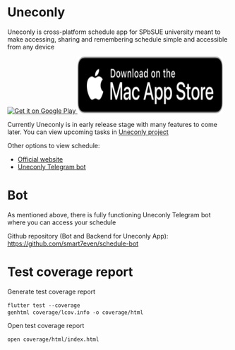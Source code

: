 # Uneconly

Uneconly is cross-platform schedule app for SPbSUE university meant to make accessing, sharing and remembering schedule simple and accessible from any device

<a href="https://play.google.com/store/apps/details?id=com.roadmapik.uneconly">
    <img
        alt="Get it on Google Play"
        src="https://play.google.com/intl/en_us/badges/images/generic/en_badge_web_generic.png"
        width="330"
        height="128"
    />
</a>

<a href="https://apps.apple.com/ru/app/uneconly/id6448684369">
    <img
        alt="Get it on Mac App Store"
        src="assets/Download_on_the_Mac_App_Store_Badge_US-UK_RGB_blk_092917.svg"
        width="330"
        height="128"
    />
</a>

Currently Uneconly is in early release stage with many features to come later. You can view upcoming tasks in [Uneconly project](https://github.com/users/smart7even/projects/2)

Other options to view schedule: 
- [Official website](https://rasp.unecon.ru) 
- [Uneconly Telegram bot](https://t.me/schedule_unecon_bot)

# Bot

As mentioned above, there is fully functioning Uneconly Telegram bot where you can access your schedule

Github repository (Bot and Backend for Uneconly App): https://github.com/smart7even/schedule-bot

# Test coverage report

Generate test coverage report

```
flutter test --coverage
genhtml coverage/lcov.info -o coverage/html
```

Open test coverage report

```
open coverage/html/index.html
```

